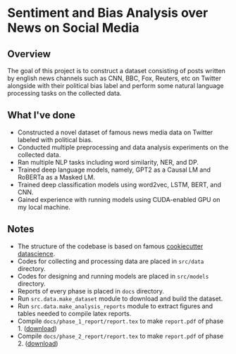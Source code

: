 # Sentiment and Bias Analysis over News on Social Media

## Overview

The goal of this project is to construct a dataset consisting of posts written by english news channels such as CNN, BBC, Fox, Reuters, etc on Twitter alongside with their political bias label and perform some natural language processing tasks on the collected data.

## What I've done

- Constructed a novel dataset of famous news media data on Twitter labeled with political bias.
- Conducted multiple preprocessing and data analysis experiments on the collected data.
- Ran multiple NLP tasks including word similarity, NER, and DP.
- Trained deep language models, namely, GPT2 as a Causal LM and RoBERTa as a Masked LM.
- Trained deep classification models using word2vec, LSTM, BERT, and CNN.
- Gained experience with running models using CUDA-enabled GPU on my local machine.

## Notes

- The structure of the codebase is based on famous [cookiecutter datascience](https://drivendata.github.io/cookiecutter-data-science/).
- Codes for collecting and processing data are placed in `src/data` directory.
- Codes for designing and running models are placed in `src/models` directory.
- Reports of every phase is placed in `docs` directory.
- Run `src.data.make_dataset` module to download and build the dataset.
- Run `src.data.make_analysis_reports` module to extract figures and tables needed to compile latex reports.
- Compile `docs/phase_1_report/report.tex` to make `report.pdf` of phase 1. ([download](https://github.com/mohammadmahdiabdollahpour/Bias-In-News/raw/main/docs/phase_1_report/report.pdf))
- Compile `docs/phase_2_report/report.tex` to make `report.pdf` of phase 2. ([download](https://github.com/mohammadmahdiabdollahpour/Bias-In-News/raw/main/docs/phase_2_report/report.pdf))

